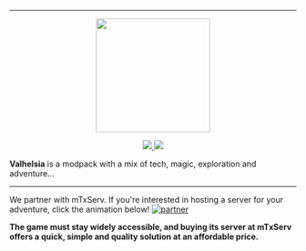 ------------------------------

<p align="center">
  <img width="200" height="200" src="https://zupimages.net/up/20/08/shxm.png">
</p>

<p align="center">
  <a href="https://discordapp.com/invite/reQZEXu">
    <img src="https://img.shields.io/discord/396333981601234944?color=463F32&label=Discord&logo=discord&style=flat-square">
  </a>
  <a href="https://twitter.com/valhelsia">
    <img src="https://img.shields.io/twitter/follow/valhelsia?color=463F32&label=Twitter&logo=twitter&style=flat-square">
  </a>
</p>

**Valhelsia** is a modpack with a mix of tech, magic, exploration and adventure...

------------------------------

We partner with mTxServ. If you're interested in hosting a server for your adventure, click the animation below!
[![partner](https://zupimages.net/up/19/43/2bem.gif)](https://mtxserv.com/)

**The game must stay widely accessible, and buying its server at mTxServ offers a quick, simple and quality solution at an affordable price.**

